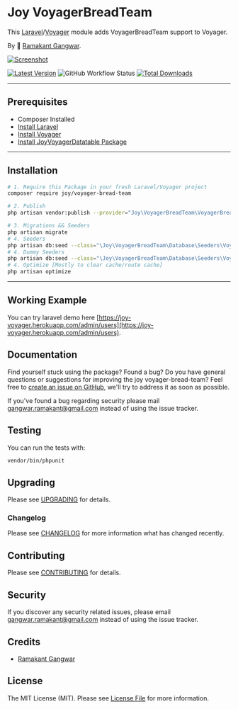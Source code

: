 # Joy VoyagerBreadTeam

This [Laravel](https://laravel.com/)/[Voyager](https://voyager.devdojo.com/) module adds VoyagerBreadTeam support to Voyager.

By 🐼 [Ramakant Gangwar](https://github.com/rxcod9).

[![Screenshot](https://raw.githubusercontent.com/rxcod9/joy-voyager-bread-team/main/cover.jpg)](https://joy-voyager.herokuapp.com/)

[![Latest Version](https://img.shields.io/github/v/release/rxcod9/joy-voyager-bread-team?style=flat-square)](https://github.com/rxcod9/joy-voyager-bread-team/releases)
![GitHub Workflow Status](https://img.shields.io/github/workflow/status/rxcod9/joy-voyager-bread-team/run-tests?label=tests)
[![Total Downloads](https://img.shields.io/packagist/dt/joy/voyager-bread-team.svg?style=flat-square)](https://packagist.org/packages/joy/voyager-bread-team)

---

## Prerequisites

*   Composer Installed
*   [Install Laravel](https://laravel.com/docs/installation)
*   [Install Voyager](https://github.com/the-control-group/voyager)
*   [Install JoyVoyagerDatatable Package](https://github.com/rxcod9/joy-voyager-datatable)

---

## Installation

```bash
# 1. Require this Package in your fresh Laravel/Voyager project
composer require joy/voyager-bread-team

# 2. Publish
php artisan vendor:publish --provider="Joy\VoyagerBreadTeam\VoyagerBreadTeamServiceProvider" --force

# 3. Migrations && Seeders
php artisan migrate
# 4. Seeders
php artisan db:seed --class="\Joy\VoyagerBreadTeam\Database\Seeders\VoyagerDatabaseSeeder" --force
# 4. Dummy Seeders
php artisan db:seed --class="\Joy\VoyagerBreadTeam\Database\Seeders\VoyagerDummyDatabaseSeeder" --force
# 4. Optimize [Mostly to clear cache/route cache]
php artisan optimize
```

---


## Working Example

You can try laravel demo here [https://joy-voyager.herokuapp.com/admin/users](https://joy-voyager.herokuapp.com/admin/users).

## Documentation

Find yourself stuck using the package? Found a bug? Do you have general questions or suggestions for improving the joy voyager-bread-team? Feel free to [create an issue on GitHub](https://github.com/rxcod9/joy-voyager-bread-team/issues), we'll try to address it as soon as possible.

If you've found a bug regarding security please mail [gangwar.ramakant@gmail.com](mailto:gangwar.ramakant@gmail.com) instead of using the issue tracker.

## Testing

You can run the tests with:

```bash
vendor/bin/phpunit
```

## Upgrading

Please see [UPGRADING](UPGRADING.md) for details.

### Changelog

Please see [CHANGELOG](CHANGELOG.md) for more information what has changed recently.

## Contributing

Please see [CONTRIBUTING](CONTRIBUTING.md) for details.

## Security

If you discover any security related issues, please email [gangwar.ramakant@gmail.com](mailto:gangwar.ramakant@gmail.com) instead of using the issue tracker.

## Credits

- [Ramakant Gangwar](https://github.com/rxcod9)

## License

The MIT License (MIT). Please see [License File](LICENSE.md) for more information.
